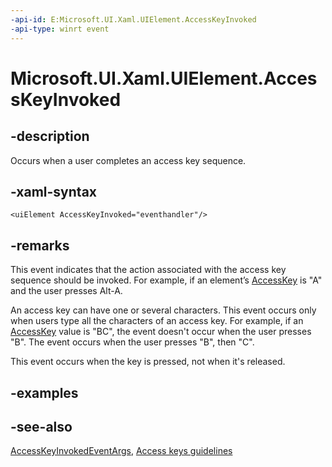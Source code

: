 ```yaml
---
-api-id: E:Microsoft.UI.Xaml.UIElement.AccessKeyInvoked
-api-type: winrt event
---
```


<!-- Event syntax
public event Windows.Foundation.TypedEventHandler AccessKeyInvoked<Microsoft.UI.Xaml.UIElement,  Microsoft.UI.Xaml.Input.AccessKeyInvokedEventArgs>
-->

# Microsoft.UI.Xaml.UIElement.AccessKeyInvoked

## -description

Occurs when a user completes an access key sequence.

## -xaml-syntax

```xaml
<uiElement AccessKeyInvoked="eventhandler"/>
```

## -remarks

This event indicates that the action associated with the access key sequence should be invoked. For example, if an element’s [AccessKey](uielement_accesskey.md) is "A" and the user presses Alt-A.

An access key can have one or several characters. This event occurs only when users type all the characters of an access key. For example, if an [AccessKey](uielement_accesskey.md) value is "BC", the event doesn't occur when the user presses "B". The event occurs when the user presses "B", then "C".

This event occurs when the key is pressed, not when it's released.

## -examples

## -see-also

[AccessKeyInvokedEventArgs](../microsoft.ui.xaml.input/accesskeyinvokedeventargs.md), [Access keys guidelines](/windows/apps/design/input/access-keys)
